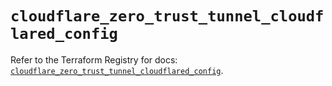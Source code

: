 # `cloudflare_zero_trust_tunnel_cloudflared_config`

Refer to the Terraform Registry for docs: [`cloudflare_zero_trust_tunnel_cloudflared_config`](https://registry.terraform.io/providers/cloudflare/cloudflare/4.52.0/docs/resources/zero_trust_tunnel_cloudflared_config).

